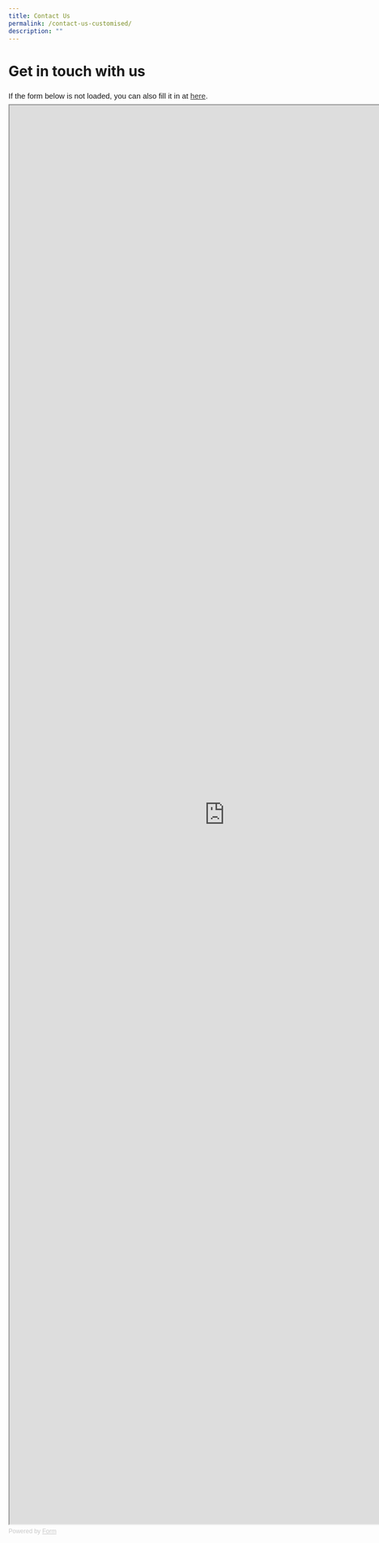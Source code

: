 ```yaml
---
title: Contact Us
permalink: /contact-us-customised/
description: ""
---
```

# Get in touch with us

<div style="font-family: Sans-Serif;
    font-size: 15px;
    color: #000;
    opacity: 0.9;
    padding-top: 5px;
    padding-bottom: 8px;">
  If the form below is not loaded, you can also fill it in at
  <a href="https://form.gov.sg/64cafc91ffd90d0012d467d8">here</a>.
</div>

<!-- Change the width and height values to suit you best -->
<iframe style="width: 850px; height: 2800px" src="https://form.gov.sg/64cafc91ffd90d0012d467d8" id="iframe"></iframe>

<div style="font-family: Sans-Serif;
    font-size: 12px;
    color: #999;
    opacity: 0.5;
    padding-top: 5px;">
  Powered by <a style="color: #999" href="https://form.gov.sg">Form</a>
</div>